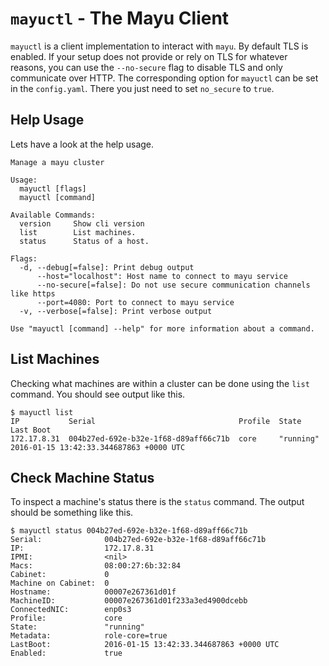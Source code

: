 # `mayuctl` - The Mayu Client

`mayuctl` is a client implementation to interact with `mayu`. By default TLS
is enabled. If your setup does not provide or rely on TLS for whatever reasons,
you can use the `--no-secure` flag to disable TLS and only communicate over
HTTP. The corresponding option for `mayuctl` can be set in the `config.yaml`.
There you just need to set `no_secure` to `true`.

## Help Usage

Lets have a look at the help usage.

```nohighlight
Manage a mayu cluster

Usage:
  mayuctl [flags]
  mayuctl [command]

Available Commands:
  version     Show cli version
  list        List machines.
  status      Status of a host.

Flags:
  -d, --debug[=false]: Print debug output
      --host="localhost": Host name to connect to mayu service
      --no-secure[=false]: Do not use secure communication channels like https
      --port=4080: Port to connect to mayu service
  -v, --verbose[=false]: Print verbose output

Use "mayuctl [command] --help" for more information about a command.
```

## List Machines

Checking what machines are within a cluster can be done using the `list`
command. You should see output like this.

```nohighlight
$ mayuctl list
IP           Serial                                Profile  State      Last Boot
172.17.8.31  004b27ed-692e-b32e-1f68-d89aff66c71b  core     "running"  2016-01-15 13:42:33.344687863 +0000 UTC
```

## Check Machine Status

To inspect a machine's status there is the `status` command. The output should
be something like this.

```nohighlight
$ mayuctl status 004b27ed-692e-b32e-1f68-d89aff66c71b
Serial:              004b27ed-692e-b32e-1f68-d89aff66c71b
IP:                  172.17.8.31
IPMI:                <nil>
Macs:                08:00:27:6b:32:84
Cabinet:             0
Machine on Cabinet:  0
Hostname:            00007e267361d01f
MachineID:           00007e267361d01f233a3ed4900dcebb
ConnectedNIC:        enp0s3
Profile:             core
State:               "running"
Metadata:            role-core=true
LastBoot:            2016-01-15 13:42:33.344687863 +0000 UTC
Enabled:             true
```
